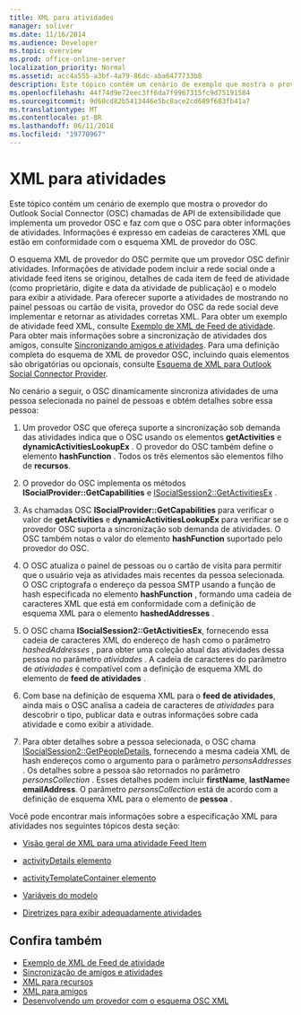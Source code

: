 ```yaml
---
title: XML para atividades
manager: soliver
ms.date: 11/16/2014
ms.audience: Developer
ms.topic: overview
ms.prod: office-online-server
localization_priority: Normal
ms.assetid: acc4a555-a3bf-4a79-86dc-aba6477733b8
description: Este tópico contém um cenário de exemplo que mostra o provedor do Outlook Social Connector (OSC) chamadas de API de extensibilidade que implementa um provedor OSC e faz com que o OSC para obter informações de atividades. Informações é expresso em cadeias de caracteres XML que estão em conformidade com o esquema XML de provedor do OSC.
ms.openlocfilehash: 44f74d9e72eec3ff6da7f9967315fc9d75191584
ms.sourcegitcommit: 9d60cd82b5413446e5bc8ace2cd689f683fb41a7
ms.translationtype: MT
ms.contentlocale: pt-BR
ms.lasthandoff: 06/11/2018
ms.locfileid: "19770967"
---
```

# <a name="xml-for-activities"></a>XML para atividades

Este tópico contém um cenário de exemplo que mostra o provedor do Outlook Social Connector (OSC) chamadas de API de extensibilidade que implementa um provedor OSC e faz com que o OSC para obter informações de atividades. Informações é expresso em cadeias de caracteres XML que estão em conformidade com o esquema XML de provedor do OSC.
  
O esquema XML de provedor do OSC permite que um provedor OSC definir atividades. Informações de atividade podem incluir a rede social onde a atividade feed itens se originou, detalhes de cada item de feed de atividade (como proprietário, digite e data da atividade de publicação) e o modelo para exibir a atividade. Para oferecer suporte a atividades de mostrando no painel pessoas ou cartão de visita, provedor do OSC da rede social deve implementar e retornar as atividades corretas XML. Para obter um exemplo de atividade feed XML, consulte [Exemplo de XML de Feed de atividade](activity-feed-xml-example.md). Para obter mais informações sobre a sincronização de atividades dos amigos, consulte [Sincronizando amigos e atividades](synchronizing-friends-and-activities.md). Para uma definição completa do esquema de XML de provedor OSC, incluindo quais elementos são obrigatórias ou opcionais, consulte [Esquema de XML para Outlook Social Connector Provider](outlook-social-connector-provider-xml-schema.md). 
  
No cenário a seguir, o OSC dinamicamente sincroniza atividades de uma pessoa selecionada no painel de pessoas e obtém detalhes sobre essa pessoa:
  
1. Um provedor OSC que ofereça suporte a sincronização sob demanda das atividades indica que o OSC usando os elementos **getActivities** e **dynamicActivitiesLookupEx** . O provedor do OSC também define o elemento **hashFunction** . Todos os três elementos são elementos filho de **recursos**. 
    
2. O provedor do OSC implementa os métodos **ISocialProvider::GetCapabilities** e [ISocialSession2::GetActivitiesEx](isocialsession2-getactivitiesex.md) . 
    
3. As chamadas OSC **ISocialProvider::GetCapabilities** para verificar o valor de **getActivities** e **dynamicActivitiesLookupEx** para verificar se o provedor OSC suporta a sincronização sob demanda de atividades. O OSC também notas o valor do elemento **hashFunction** suportado pelo provedor do OSC. 
    
4. O OSC atualiza o painel de pessoas ou o cartão de visita para permitir que o usuário veja as atividades mais recentes da pessoa selecionada. O OSC criptografa o endereço da pessoa SMTP usando a função de hash especificada no elemento **hashFunction** , formando uma cadeia de caracteres XML que está em conformidade com a definição de esquema XML para o elemento **hashedAddresses** . 
    
5. O OSC chama **ISocialSession2::GetActivitiesEx**, fornecendo essa cadeia de caracteres XML do endereço de hash como o parâmetro _hashedAddresses_ , para obter uma coleção atual das atividades dessa pessoa no parâmetro _atividades_ . A cadeia de caracteres do parâmetro de _atividades_ é compatível com a definição de esquema XML do elemento de **feed de atividades** . 
    
6. Com base na definição de esquema XML para o **feed de atividades**, ainda mais o OSC analisa a cadeia de caracteres de _atividades_ para descobrir o tipo, publicar data e outras informações sobre cada atividade e como exibir a atividade. 
    
7. Para obter detalhes sobre a pessoa selecionada, o OSC chama [ISocialSession2::GetPeopleDetails](isocialsession2-getpeopledetails.md), fornecendo a mesma cadeia XML de hash endereços como o argumento para o parâmetro _personsAddresses_ . Os detalhes sobre a pessoa são retornados no parâmetro _personsCollection_ . Esses detalhes podem incluir **firstName**, **lastName**e **emailAddress**. O parâmetro _personsCollection_ está de acordo com a definição de esquema XML para o elemento de **pessoa** . 
    
Você pode encontrar mais informações sobre a especificação XML para atividades nos seguintes tópicos desta seção:
  
- [Visão geral de XML para uma atividade Feed Item](overview-of-xml-for-an-activity-feed-item.md)
    
- [activityDetails elemento](activitydetails-element.md)
    
- [activityTemplateContainer elemento](activitytemplatecontainer-element.md)
    
- [Variáveis do modelo](template-variables.md)
    
- [Diretrizes para exibir adequadamente atividades](guidelines-for-properly-displaying-activities.md)
    
## <a name="see-also"></a>Confira também

- [Exemplo de XML de Feed de atividade](activity-feed-xml-example.md)  
- [Sincronização de amigos e atividades](synchronizing-friends-and-activities.md) 
- [XML para recursos](xml-for-capabilities.md)  
- [XML para amigos](xml-for-friends.md)
- [Desenvolvendo um provedor com o esquema OSC XML](developing-a-provider-with-the-osc-xml-schema.md)

